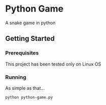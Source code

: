 # Python Game

A snake game in python

## Getting Started

### Prerequisites

This project has been tested only on Linux OS

### Running

As simple as that...

```
python python-game.py
```
